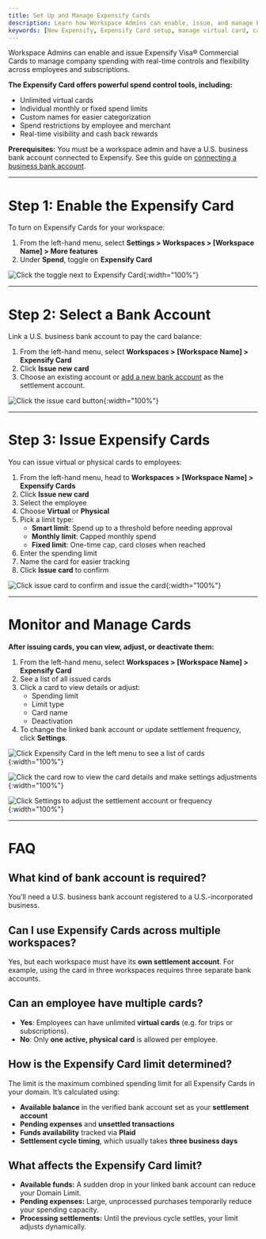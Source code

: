 ```yaml
---
title: Set Up and Manage Expensify Cards
description: Learn how Workspace Admins can enable, issue, and manage Expensify Cards for employees, including spending limits, bank connections, and virtual card setup.
keywords: [New Expensify, Expensify Card setup, manage virtual card, card limits, Expensify Visa, card settings, Workspace Admin]
---
```

<div id="new-expensify" markdown="1">

Workspace Admins can enable and issue Expensify Visa® Commercial Cards to manage company spending with real-time controls and flexibility across employees and subscriptions.

**The Expensify Card offers powerful spend control tools, including:**

- Unlimited virtual cards
- Individual monthly or fixed spend limits
- Custom names for easier categorization
- Spend restrictions by employee and merchant
- Real-time visibility and cash back rewards

**Prerequisites:** You must be a workspace admin and have a U.S. business bank account connected to Expensify. See this guide on [connecting a business bank account](https://help.expensify.com/articles/new-expensify/wallet-and-payments/Connect-a-Business-Bank-Account). 

---

# Step 1: Enable the Expensify Card

To turn on Expensify Cards for your workspace:

1. From the left-hand menu, select **Settings > Workspaces > [Workspace Name] > More features**
2. Under **Spend**, toggle on **Expensify Card**

![Click the toggle next to Expensify Card]({{site.url}}/assets/images/ExpensifyHelp-WorkspaceFeeds_01.png){:width="100%"}

---

# Step 2: Select a Bank Account

Link a U.S. business bank account to pay the card balance:

1. From the left-hand menu, select **Workspaces > [Workspace Name] > Expensify Card**
2. Click **Issue new card**
3. Choose an existing account or [add a new bank account](https://help.expensify.com/articles/new-expensify/expenses-and-payments/Connect-a-Business-Bank-Account) as the settlement account. 

![Click the issue card button]({{site.url}}/assets/images/ExpensifyHelp-WorkspaceFeeds_02.png){:width="100%"}

---

# Step 3: Issue Expensify Cards

You can issue virtual or physical cards to employees:

1. From the left-hand menu, head to **Workspaces > [Workspace Name] > Expensify Cards**
2. Click **Issue new card** 
3. Select the employee
4. Choose **Virtual** or **Physical**
5. Pick a limit type:
   - **Smart limit**: Spend up to a threshold before needing approval
   - **Monthly limit**: Capped monthly spend
   - **Fixed limit**: One-time cap, card closes when reached
6. Enter the spending limit
7. Name the card for easier tracking
8. Click **Issue card** to confirm

![Click issue card to confirm and issue the card]({{site.url}}/assets/images/ExpensifyHelp-WorkspaceFeeds_04.png){:width="100%"}

---

# Monitor and Manage Cards

**After issuing cards, you can view, adjust, or deactivate them:**

1. From the left-hand menu, select **Workspaces > [Workspace Name] > Expensify Card**
2. See a list of all issued cards
3. Click a card to view details or adjust:
   - Spending limit
   - Limit type
   - Card name
   - Deactivation
4. To change the linked bank account or update settlement frequency, click **Settings**.

![Click Expensify Card in the left menu to see a list of cards]({{site.url}}/assets/images/ExpensifyHelp-WorkspaceFeeds_05.png){:width="100%"}

![Click the card row to view the card details and make settings adjustments]({{site.url}}/assets/images/ExpensifyHelp-WorkspaceFeeds_06.png){:width="100%"}

![Click Settings to adjust the settlement account or frequency]({{site.url}}/assets/images/ExpensifyHelp-WorkspaceFeeds_07.png){:width="100%"}

---

# FAQ

## What kind of bank account is required?

You’ll need a U.S. business bank account registered to a U.S.-incorporated business.

## Can I use Expensify Cards across multiple workspaces?

Yes, but each workspace must have its **own settlement account**. For example, using the card in three workspaces requires three separate bank accounts.

## Can an employee have multiple cards?

- **Yes**: Employees can have unlimited **virtual cards** (e.g. for trips or subscriptions).
- **No**: Only **one active, physical card** is allowed per employee. 

## How is the Expensify Card limit determined?

The limit is the maximum combined spending limit for all Expensify Cards in your domain. It’s calculated using:

- **Available balance** in the verified bank account set as your **settlement account**
- **Pending expenses** and **unsettled transactions**
- **Funds availability** tracked via **Plaid**
- **Settlement cycle timing**, which usually takes **three business days**

## What affects the Expensify Card limit?

- **Available funds:** A sudden drop in your linked bank account can reduce your Domain Limit.
- **Pending expenses:** Large, unprocessed purchases temporarily reduce your spending capacity.
- **Processing settlements:** Until the previous cycle settles, your limit adjusts dynamically.
  
</div>
